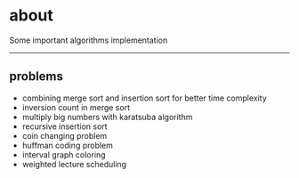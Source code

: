 # about
Some important algorithms implementation

------

## problems
- combining merge sort and insertion sort for better time complexity
- inversion count in merge sort
- multiply big numbers with karatsuba algorithm
- recursive insertion sort
- coin changing problem
- huffman coding problem
- interval graph coloring
- weighted lecture scheduling
